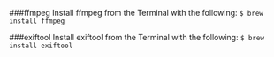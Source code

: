 
###ffmpeg
Install ffmpeg from the Terminal with the following:
`$ brew install ffmpeg`

###exiftool
Install exiftool from the Terminal with the following:
`$ brew install exiftool`